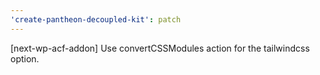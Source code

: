 ```yaml
---
'create-pantheon-decoupled-kit': patch
---
```


[next-wp-acf-addon] Use convertCSSModules action for the tailwindcss option.
